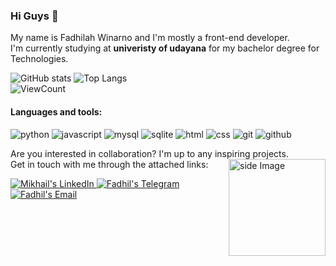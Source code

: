 ### Hi Guys 👋  
My name is Fadhilah Winarno and I'm mostly a front-end developer.  
I'm currently studying at **univeristy of udayana** for my bachelor degree for Technologies.  

![GitHub stats](https://github-readme-stats.vercel.app/api?username=chestifol&show_icons=true&hide_title=true&count_private=true&include_all_commits=true&count_private=true&theme=gotham)
![Top Langs](https://github-readme-stats.vercel.app/api/top-langs/?username=chestifol&layout=compact&theme=gotham&custom_title=Statistics)  
![ViewCount](https://komarev.com/ghpvc/?username=chestifolt&color=1A4730)
#### Languages and tools:
![python](https://img.shields.io/badge/python%20-%2314354C.svg?&style=for-the-badge&logo=python&logoColor=white)
![javascript](https://img.shields.io/badge/javascript-F7DF1E.svg?&style=for-the-badge&logo=javascript&logoColor=white)
![mysql](https://img.shields.io/badge/mysql-4479A1.svg?&style=for-the-badge&logo=mysql&logoColor=white)
![sqlite](https://img.shields.io/badge/sqlite-7CBEE4.svg?&style=for-the-badge&logo=sqlite&logoColor=white)
![html](https://img.shields.io/badge/html%20-%23E34F26.svg?&style=for-the-badge&logo=html5&logoColor=white)
![css](https://img.shields.io/badge/css%20-%231572B6.svg?&style=for-the-badge&logo=css3&logoColor=white) 
![git](https://img.shields.io/badge/git%20-%23F05033.svg?&style=for-the-badge&logo=git&logoColor=white) 
![github](https://img.shields.io/badge/-CI/CD-2D9EA2?&style=for-the-badge) 

Are you interested in collaboration? I'm up to any inspiring projects.   <img src="https://github.com/FrozRt/FrozRt/blob/master/proger.gif" width="155" border="0" align="right" alt="side Image" /> &nbsp;  
Get in touch with me through the attached links:  

<a href="https://www.linkedin.com/in/fadhilah-winarno/">
  <img alt="Mikhail's LinkedIn" src="https://img.shields.io/badge/-LinkedIn-1A4730?style=flat-square&logo=Linkedin&logoColor=white" />
</a>
<a href="https://t.me/fadhilw">
  <img alt="Fadhil's Telegram" src="https://img.shields.io/badge/-Telegram-1A4730?style=flat-square&logo=Telegram&logoColor=white" />
</a>
<a href="mailto:fadhilsmunel@gmail.com">
  <img alt="Fadhil's Email" src="https://img.shields.io/badge/-E--mail-1A4730?style=flat-square&logo=Gmail&logoColor=white" />
</a>
